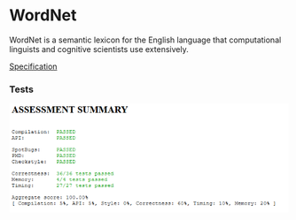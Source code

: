 WordNet
=======

WordNet is a semantic lexicon for the English language that
computational linguists and cognitive scientists use extensively.

[Specification](https://coursera.cs.princeton.edu/algs4/assignments/wordnet/specification.php)

### Tests

![Tests](tests.png)
